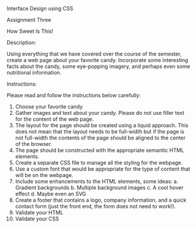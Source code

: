 Interface Design using CSS

Assignment Three

How Sweet Is This!

Description:

Using everything that we have covered over the course of the semester, create a web page about your favorite candy. Incorporate some interesting facts about the candy, some eye-popping imagery, and perhaps even some nutritional information.

Instructions:

Please read and follow the instructions below carefully:
1. Choose your favorite candy
2. Gather images and text about your candy. Please do not use filler text for the content of the web page.
3. The layout for the page should be created using a liquid approach. This does not mean that the layout needs to be full-width but if the page is not full-width the contents of the page should be aligned to the center of the browser.
4. The page should be constructed with the appropriate semantic HTML elements.
5. Create a separate CSS file to manage all the styling for the webpage.
6. Use a custom font that would be appropriate for the type of content that will be on the webpage.
7. Include some enhancements to the HTML elements, some ideas:
a. Gradient backgrounds
b. Multiple background images
c. A cool hover effect
d. Maybe even an SVG
8. Create a footer that contains a logo, company information, and a quick contact form (just the front end, the form does not need to work!).
9. Validate your HTML
10. Validate your CSS